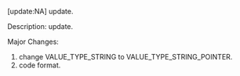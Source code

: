 [update:NA] update.

Description:
update.

Major Changes:
1. change VALUE_TYPE_STRING to VALUE_TYPE_STRING_POINTER.
2. code format.

